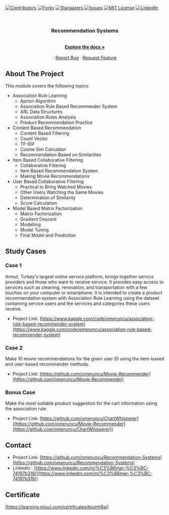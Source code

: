 [![Contributors][contributors-shield]][contributors-url]
[![Forks][forks-shield]][forks-url]
[![Stargazers][stars-shield]][stars-url]
[![Issues][issues-shield]][issues-url]
[![MIT License][license-shield]][license-url]
[![LinkedIn][linkedin-shield]][linkedin-url]

<!-- PROJECT LOGO -->
<br />
<p align="center">
  <a href="https://github.com/omeruncu/Recommendation-Systems"></a>

  <h3 align="center">Recommendation Systems</h3>

  <p align="center">
    <br />
    <a href="https://github.com/omeruncu/Recommendation-Systems"><strong>Explore the docs »</strong></a>
    <br />
    <br />
    ·
    <a href="https://github.com/omeruncu/Recommendation-Systems/issues">Report Bug</a>
    ·
    <a href="https://github.com/omeruncu/Recommendation-Systems/issues">Request Feature</a>
  </p>
</p>

<!-- ABOUT THE PROJECT -->
## About The Project
This module covers the following topics:
- Association Rule Learning
  - Apriori Algorithm
  - Association Rule Based Recommender System
  - ARL Data Structures
  - Association Rules Analysis
  - Product Recommendation Practice
- Content Based Recommendation
  - Content Based Filtering
  - Count Vector
  - TF-IDF
  - Cosine Sim Calculator
  - Recommendation Based on Similarities
- Item Based Collaborative Filtering
  - Collaborative Filtering
  - Item Based Recommendation System
  - Making Movie Recommendations
- User Based Collaborative Filtering
  - Practical to Bring Watched Movies
  - Other Users Watching the Same Movies
  - Determination of Similarity
  - Score Calculation
- Model Based Matrix Factorization
  - Matrix Factorization
  - Gradient Descent
  - Modelling
  - Model Tuning
  - Final Model and Prediction

<!-- STUDY CASES -->
## Study Cases
### Case 1 
Armut, Turkey's largest online service platform, brings together service providers and those who want to receive service. It provides easy access to services such as cleaning, renovation, and transportation with a few touches on your computer or smartphone. It is intended to create a product recommendation system with Association Rule Learning using the dataset containing service users and the services and categories these users receive.
* Project Link: [https://www.kaggle.com/code/omeruncu/association-rule-based-recommender-system](https://www.kaggle.com/code/omeruncu/association-rule-based-recommender-system)

### Case 2
Make 10 movie recommendations for the given user ID using the item-based and user-based recommender methods.
* Project Link: [https://github.com/omeruncu/Movie-Recommender](https://github.com/omeruncu/Movie-Recommender)

### Bonus Case
Make the most suitable product suggestion for the cart information using the association rule.
* Project Link: [https://github.com/omeruncu/ChartWhisperer]([https://github.com/omeruncu/Movie-Recommender](https://github.com/omeruncu/ChartWhisperer))

<!-- CONTACT -->
## Contact

* Project Link: [https://github.com/omeruncu/Recommendation-Systems](https://github.com/omeruncu/Recommendation-Systems)
* Linkedin : [https://www.linkedin.com/in/%C3%B6mer-%C3%BC-74197b319/](https://www.linkedin.com/in/%C3%B6mer-%C3%BC-74197b319/)

## Certificate
[https://learning.miuul.com/certificates/bjuintj8ai]

<!-- MARKDOWN LINKS & IMAGES -->
<!-- https://www.markdownguide.org/basic-syntax/#reference-style-links -->
[contributors-shield]: https://img.shields.io/github/contributors/omeruncu/Recommendation-Systems.svg?style=for-the-badge
[contributors-url]: https://github.com/omeruncu/Recommendation-Systems/graphs/contributors
[forks-shield]: https://img.shields.io/github/forks/omeruncu/Recommendation-Systems.svg?style=for-the-badge
[forks-url]: https://github.com/omeruncu/Recommendation-Systems/network/members
[stars-shield]: https://img.shields.io/github/stars/omeruncu/Recommendation-Systems.svg?style=for-the-badge
[stars-url]: https://github.com/omeruncu/Recommendation-Systems/stargazers
[issues-shield]: https://img.shields.io/github/issues/omeruncu/Recommendation-Systems.svg?style=for-the-badge
[issues-url]: https://github.com/omeruncu/Measurement-Problems/issues
[license-shield]: https://img.shields.io/github/license/omeruncu/Recommendation-Systems.svg?style=for-the-badge
[license-url]: https://github.com/omeruncu/Recommendation-Systems/blob/master/LICENSE.txt
[linkedin-shield]: https://img.shields.io/badge/-LinkedIn-black.svg?style=for-the-badge&logo=linkedin&colorB=555
[linkedin-url]: https://www.linkedin.com/in/%C3%B6mer-%C3%BC-74197b319/
